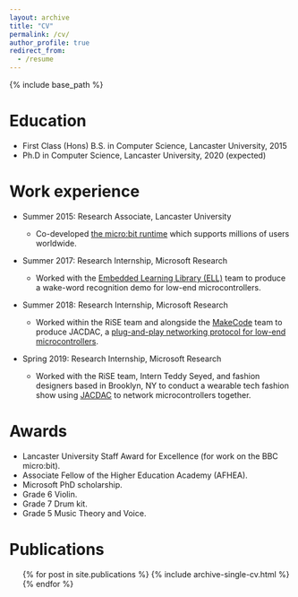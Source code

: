 ```yaml
---
layout: archive
title: "CV"
permalink: /cv/
author_profile: true
redirect_from:
  - /resume
---
```


{% include base_path %}

Education
======
* First Class (Hons) B.S. in Computer Science, Lancaster University, 2015
* Ph.D in Computer Science, Lancaster University, 2020 (expected)

Work experience
======
* Summer 2015: Research Associate, Lancaster University
  * Co-developed [the micro:bit runtime](https://github.com/lancaster-university/microbit-dal) which supports millions of users worldwide.

* Summer 2017: Research Internship, Microsoft Research
  * Worked with the [Embedded Learning Library (ELL)](https://github.com/microsoft/ELL) team to produce a wake-word recognition demo for low-end microcontrollers.

* Summer 2018: Research Internship, Microsoft Research
  * Worked within the RiSE team and alongside the [MakeCode]([makecode.com](https://www.microsoft.com/en-us/makecode)) team to produce JACDAC, a [plug-and-play networking protocol for low-end microcontrollers](https://jacdac.org).

* Spring 2019: Research Internship, Microsoft Research
  * Worked with the RiSE team, Intern Teddy Seyed, and fashion designers based in Brooklyn, NY to conduct a wearable tech fashion show using [JACDAC](https://jacdac.org) to network microcontrollers together.

Awards
======
* Lancaster University Staff Award for Excellence (for work on the BBC micro:bit).
* Associate Fellow of the Higher Education Academy (AFHEA).
* Microsoft PhD scholarship.
* Grade 6 Violin.
* Grade 7 Drum kit.
* Grade 5 Music Theory and Voice.

Publications
======
  <ul>{% for post in site.publications %}
    {% include archive-single-cv.html %}
  {% endfor %}</ul>



<!-- Talks
======
  <ul>{% for post in site.talks %}
    {% include archive-single-talk-cv.html %}
  {% endfor %}</ul> -->

<!-- Teaching
======
  <ul>{% for post in site.teaching %}
    {% include archive-single-cv.html %}
  {% endfor %}</ul> -->
